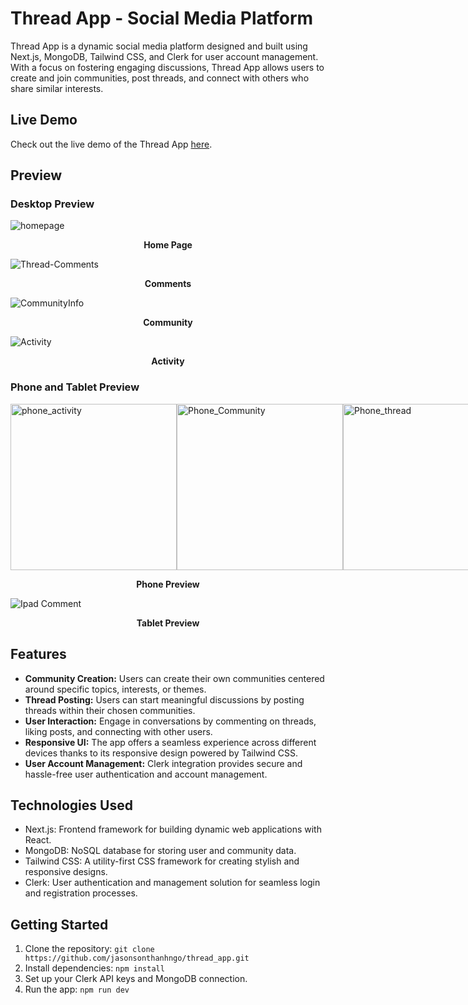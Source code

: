 # Thread App - Social Media Platform

Thread App is a dynamic social media platform designed and built using Next.js, MongoDB, Tailwind CSS, and Clerk for user account management. With a focus on fostering engaging discussions, Thread App allows users to create and join communities, post threads, and connect with others who share similar interests.

## Live Demo

Check out the live demo of the Thread App [here](https://threads-app-xi.vercel.app/).

## Preview

### Desktop Preview
![homepage](https://github.com/jasonsonthanhngo/threads_app/assets/131301318/8a5bcbfe-6df5-41e4-9b6d-1fdbdfa78f50)
 **<p align="center">Home Page</p>** 

![Thread-Comments](https://github.com/jasonsonthanhngo/threads_app/assets/131301318/ebbf96fe-7d9a-4341-a0fb-e05b0b47f234)
 **<p align="center">Comments</p>** 
![CommunityInfo](https://github.com/jasonsonthanhngo/threads_app/assets/131301318/22f14bbb-8387-45af-9091-d955f9fb6a09)
 **<p align="center">Community</p>** 
![Activity](https://github.com/jasonsonthanhngo/threads_app/assets/131301318/e44ccd2f-d09d-403a-a3e3-ce621d58f44f)
 **<p align="center">Activity</p>** 
### Phone and Tablet Preview  

<div style="display: flex;">
  <img src="https://github.com/jasonsonthanhngo/threads_app/assets/131301318/f71b5524-59e1-46b0-b586-a15af8f23398" alt="phone_activity" width="266"/>
  <img src="https://github.com/jasonsonthanhngo/threads_app/assets/131301318/357c274f-0b8f-4b1e-a7c8-5ca3f3c83741" alt="Phone_Community" width="266"/>
  <img src="https://github.com/jasonsonthanhngo/threads_app/assets/131301318/826533af-f56d-42a6-9141-74a7a7e1874a" alt="Phone_thread" width="266"/>
</div>

**<p align="center">Phone Preview</p>** 

<img src="https://github.com/jasonsonthanhngo/threads_app/assets/131301318/c16a0b9c-5325-46ea-b6ef-3bcb2b377196" alt="Ipad Comment" />

**<p align="center">Tablet Preview</p>** 



## Features

- **Community Creation:** Users can create their own communities centered around specific topics, interests, or themes.
- **Thread Posting:** Users can start meaningful discussions by posting threads within their chosen communities.
- **User Interaction:** Engage in conversations by commenting on threads, liking posts, and connecting with other users.
- **Responsive UI:** The app offers a seamless experience across different devices thanks to its responsive design powered by Tailwind CSS.
- **User Account Management:** Clerk integration provides secure and hassle-free user authentication and account management.

## Technologies Used

- Next.js: Frontend framework for building dynamic web applications with React.
- MongoDB: NoSQL database for storing user and community data.
- Tailwind CSS: A utility-first CSS framework for creating stylish and responsive designs.
- Clerk: User authentication and management solution for seamless login and registration processes.

## Getting Started

1. Clone the repository: `git clone https://github.com/jasonsonthanhngo/thread_app.git`
2. Install dependencies: `npm install`
3. Set up your Clerk API keys and MongoDB connection.
4. Run the app: `npm run dev`


